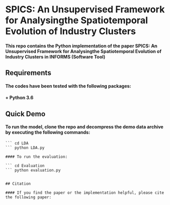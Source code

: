 # SPICS: An Unsupervised Framework for Analysingthe Spatiotemporal Evolution of Industry Clusters 

#### This repo contains the Python implementation of the paper SPICS: An Unsupervised Framework for Analysingthe Spatiotemporal Evolution of Industry Clusters in INFORMS (Software Tool)

## Requirements

#### The codes have been tested with the following packages:
#### + Python 3.6

## Quick Demo

#### To run the model, clone the repo and decompress the demo data archive by executing the following commands:

``` git clone git@github.com:jeaninesong/SPICS.git
``` cd LDA
``` python LDA.py

#### To run the evaluation:

``` cd Evaluation
``` python evaluation.py


## Citation

#### If you find the paper or the implementation helpful, please cite the following paper: